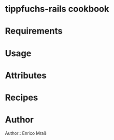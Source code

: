 # tippfuchs-rails cookbook

# Requirements

# Usage

# Attributes

# Recipes

# Author

Author:: Enrico Mraß
